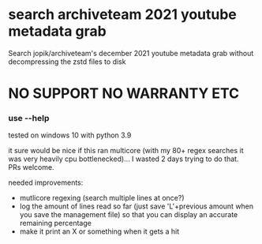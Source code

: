 # search archiveteam 2021 youtube metadata grab
Search jopik/archiveteam's december 2021 youtube metadata grab without decompressing the zstd files to disk
# NO SUPPORT NO WARRANTY ETC

### use --help
tested on windows 10 with python 3.9

it sure would be nice if this ran multicore (with my 80+ regex searches it was very heavily cpu bottlenecked)... I wasted 2 days trying to do that.  
PRs welcome.  
  
needed improvements:  
* mutlicore regexing (search multiple lines at once?)  
* log the amount of lines read so far (just save 'L'+previous amount when you save the management file) so that you can display an accurate remaining percentage
* make it print an X or something when it gets a hit
